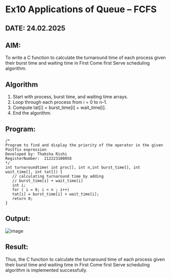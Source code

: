 # Ex10 Applications of Queue – FCFS
## DATE: 24.02.2025
## AIM:
To write a C function to calculate the turnaround time of each process given their burst time and waiting time in First Come first Serve scheduling algorithm.
## Algorithm

1. Start with process, burst time, and waiting time arrays.
2. Loop through each process from i = 0 to n-1.
3. Compute tat[i] = burst_time[i] + wait_time[i].
4. End the algorithm. 

## Program:
```
/*
Program to find and display the priority of the operator in the given Postfix expression
Developed by: Thaksha Rishi
RegisterNumber:  212223100058
*/
int turnaroundtime( int proc[], int n,int burst_time[], int wait_time[], int tat[]) { 
   // calculating turnaround time by adding 
   // burst_time[i] + wait_time[i] 
   int i; 
   for ( i = 0; i < n ; i++) 
   tat[i] = burst_time[i] + wait_time[i]; 
   return 0; 
} 
```

## Output:

![image](https://github.com/user-attachments/assets/18b30554-7320-488a-b915-607feea4e27f)


## Result:
Thus, the C function to calculate the turnaround time of each process given their burst time and waiting time in First Come first Serve scheduling algorithm is implemented successfully.
